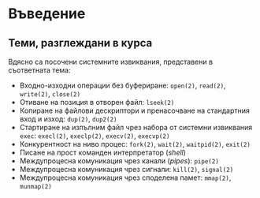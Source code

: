# Въведение

## Теми, разглеждани в курса

Вдясно са посочени системните извиквания, представени в съответната тема:

* Входно-изходни операции без буфериране: `open(2)`, `read(2)`, `write(2)`, `close(2)`
* Отиване на позиция в отворен файл: `lseek(2)`
* Копиране на файлови дескриптори и пренасочване на стандартния вход и изход: `dup(2)`, `dup2(2)`
* Стартиране на изпълним файл чрез набора от системни извиквания `exec`: `execl(2)`, `execlp(2)`, `execv(2)`, `execvp(2)`
* Конкурентност на ниво процес: `fork(2)`, `wait(2)`, `waitpid(2)`, `exit(2)`
* Писане на прост команден интерпретатор (*shell*)
* Междупроцесна комуникация чрез канали (*pipes*): `pipe(2)`
* Междупроцесна комуникация чрез сигнали: `kill(2)`, `signal(2)`
* Междупроцесна комуникация чрез споделена памет: `mmap(2)`, `munmap(2)`
